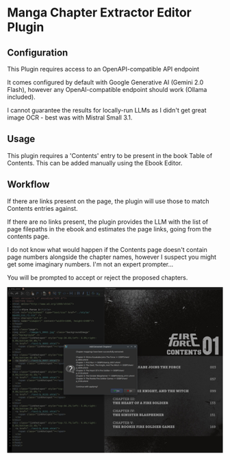 # Manga Chapter Extractor Editor Plugin

## Configuration
This Plugin requires access to an OpenAPI-compatible API endpoint

It comes configured by default with Google Generative AI (Gemini 2.0 Flash),
however any OpenAI-compatible endpoint should work (Ollama included).

I cannot guarantee the results for locally-run LLMs as I didn't get great
image OCR - best was with Mistral Small 3.1.

## Usage
This plugin requires a 'Contents' entry to be present in the book Table of
Contents. This can be added manually using the Ebook Editor.

## Workflow
If there are links present on the page, the plugin will use those to match
Contents entries against.

If there are no links present, the plugin provides the LLM with the list of
page filepaths in the ebook and estimates the page links, going from the
contents page.

I do not know what would happen if the Contents page doesn't contain page
numbers alongside the chapter names, however I suspect you might get some
imaginary numbers. I'm not an expert prompter...

You will be prompted to accept or reject the proposed chapters.

![Example UI](.readme/example.jpg)
